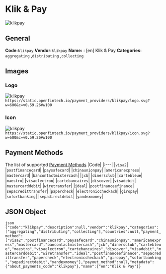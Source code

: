 # Klik & Pay 
![klikpay](https://static.openfintech.io/payment_providers/klikpay/logo.svg?w=600&c=v0.59.26#w100) 
## General 
**Code:**`klikpay` 
**Vendor:**`klikpay` 
**Name:** 
:	[en] Klik & Pay 
**Categories:** 
`aggregating` ,`distributing` ,`collecting` 
## Images 
### Logo 
![klikpay](https://static.openfintech.io/payment_providers/klikpay/logo.svg?w=600&c=v0.59.26#w100) 
``` https://static.openfintech.io/payment_providers/klikpay/logo.svg?w=600&c=v0.59.26#w100 ``` 
### Icon 
![klikpay](https://static.openfintech.io/payment_providers/klikpay/icon.svg?w=600&c=v0.59.26#w100) 
``` https://static.openfintech.io/payment_providers/klikpay/icon.svg?w=600&c=v0.59.26#w100 ``` 
## Payment Methods 
The list of supported [Payment Methods](#) 
|Code| 
|:---| 
|`visa2`| 
|`postfinancecard`| 
|`paysafecard`| 
|`chinaunionpay`| 
|`americanexpress`| 
|`mastercard`| 
|`bancontactmistercash`| 
|`jcb`| 
|`dinersclub`| 
|`cartebleue`| 
|`maestro`| 
|`visaelectron`| 
|`cartebancaires`| 
|`discover`| 
|`visadebit`| 
|`mastercarddebit`| 
|`wiretransfer`| 
|`ideal`| 
|`postfinanceefinance`| 
|`sepacredittransfer`| 
|`papercheck`| 
|`electroniccheckach`| 
|`giropay`| 
|`sofortbanking`| 
|`sepadirectdebit`| 
|`yandexmoney`| 
 
## JSON Object 
```json {"code":"klikpay","description":null,"vendor":"klikpay","categories":["aggregating","distributing","collecting"],"countries":null,"payment_method":["visa2","postfinancecard","paysafecard","chinaunionpay","americanexpress","mastercard","bancontactmistercash","jcb","dinersclub","cartebleue","maestro","visaelectron","cartebancaires","discover","visadebit","mastercarddebit","wiretransfer","ideal","postfinanceefinance","sepacredittransfer","papercheck","electroniccheckach","giropay","sofortbanking","sepadirectdebit","yandexmoney"],"payout_method":null,"metadata":{"about_payments_code":"klikpay"},"name":{"en":"Klik & Pay"}} ``` 
